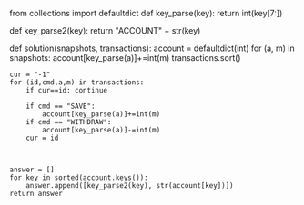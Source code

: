 from collections import defaultdict
def key_parse(key):
    return int(key[7:])

def key_parse2(key):
    return "ACCOUNT" + str(key)

def solution(snapshots, transactions):
    account = defaultdict(int)
    for (a, m) in snapshots:
        account[key_parse(a)]+=int(m)
    transactions.sort()

    cur = "-1"
    for (id,cmd,a,m) in transactions:
        if cur==id: continue

        if cmd == "SAVE":
            account[key_parse(a)]+=int(m)
        if cmd == "WITHDRAW":
            account[key_parse(a)]-=int(m)
        cur = id



    answer = []
    for key in sorted(account.keys()):
        answer.append([key_parse2(key), str(account[key])])
    return answer